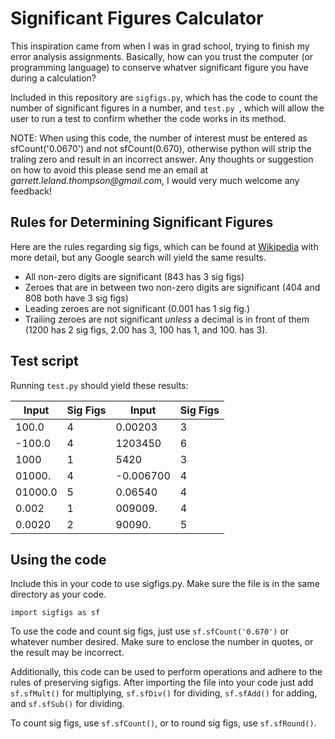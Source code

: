 # Significant Figures Calculator

This inspiration came from when I was in grad school, trying to finish my error analysis assignments. Basically, how can you trust the computer (or programming language) to conserve whatver significant figure you have during a calculation?

 Included in this repository are `sigfigs.py`, which has the code to count the number of significant figures in a number, and `test.py `, which will allow the user to run a test to confirm whether the code works in its method.
 
NOTE: When using this code, the number of interest must be entered as sfCount('0.0670') and not sfCount(0.670), otherwise python will strip the traling zero and result in an incorrect answer. Any thoughts or suggestion on how to avoid this please send me an email at _garrett.leland.thompson@gmail.com_, I would very much welcome any feedback!


## Rules for Determining Significant Figures

Here are the rules regarding sig figs, which can be found at [Wikipedia](https://en.wikipedia.org/wiki/Significant_figures) with more detail, but any Google search will yield the same results.

 - All non-zero digits are significant (843 has 3 sig figs)
 - Zeroes that are in between two non-zero digits are significant (404 and 808 both have 3 sig figs)
 - Leading zeroes are not significant (0.001 has 1 sig fig.)
 - Trailing zeroes are not significant *unless* a decimal is in front of them (1200 has 2 sig figs, 2.00 has 3, 100 has 1, and 100. has 3).
 
 
 
## Test script 
 
 Running `test.py` should yield these results:
 
|Input| Sig Figs|Input |Sig Figs|
|---|---|---|---|
|100.0  | 4| 0.00203  | 3|
|-100.0 | 4| 1203450  | 6|
|1000   | 1| 5420     | 3|
|01000. | 4| -0.006700| 4|
|01000.0| 5| 0.06540  | 4|
|0.002  | 1| 009009.  | 4|
|0.0020 | 2| 90090.   | 5|




## Using the code

Include this in your code to use sigfigs.py. Make sure the file is in the same directory as your code.

`import sigfigs as sf`

To use the code and count sig figs, just use `sf.sfCount('0.670')` or whatever number desired. Make sure to enclose the number in quotes, or the result may be incorrect.

Additionally, this code can be used to perform operations and adhere to the rules of preserving sigfigs. After importing the file into your code just add `sf.sfMult()` for multiplying, `sf.sfDiv()` for dividing, `sf.sfAdd()` for adding, and `sf.sfSub()` for dividing.

To count sig figs, use `sf.sfCount()`, or to round sig figs, use `sf.sfRound()`.
